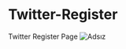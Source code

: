 # Twitter-Register
Twitter Register Page
![Adsız](https://user-images.githubusercontent.com/44118071/176134799-50cc6e91-c957-4ace-b9f1-56a846b1e511.png)
